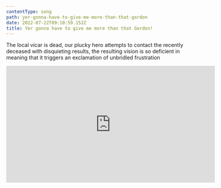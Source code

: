 ```yaml
---
contentType: song
path: yer-gonna-have-to-give-me-more-than-that-gordon
date: 2022-07-22T09:10:59.152Z
title: Yer gonna have to give me more than that Gordon!
---
```

The local vicar is dead, our plucky hero attempts to contact the recently deceased with disquieting results, the resulting vision is so deficient in meaning that it triggers an exclamation of unbridled frustration

<iframe width="560" height="315" src="https://www.youtube.com/embed/ouWll2QJflM" title="YouTube video player" frameborder="0" allow="accelerometer; autoplay; clipboard-write; encrypted-media; gyroscope; picture-in-picture" allowfullscreen></iframe>